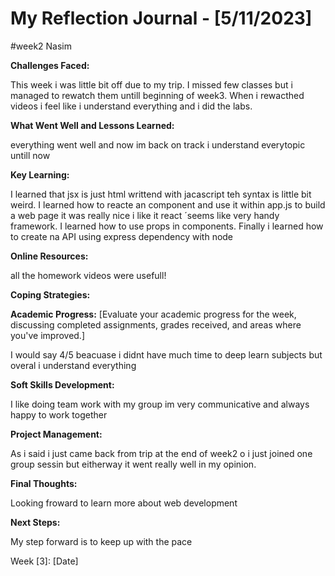 # My Reflection Journal - [5/11/2023]

#week2 Nasim

**Challenges Faced:**

This week i was little bit off due to my trip. I missed few classes but i managed to rewatch them untill beginning of week3.
When i rewacthed videos i feel like i understand everything and i did the labs.

**What Went Well and Lessons Learned:**

everything went well and now im back on track i understand everytopic untill now

**Key Learning:**

I learned that jsx is just html writtend with jacascript teh syntax is little bit weird. I learned how to reacte an component and use it within app.js to build a web page it was really nice i like it react ´seems like very handy framework.
I learned how to use props in components. Finally i learned how to create na API using express dependency with node

**Online Resources:**

all the homework videos were usefull!

**Coping Strategies:**

**Academic Progress:**
[Evaluate your academic progress for the week, discussing completed assignments, grades received, and areas where you've improved.]

I would say 4/5 beacuase i didnt have much time to deep learn subjects but overal i understand everything

**Soft Skills Development:**

I like doing team work with my group im very communicative and always happy to work together

**Project Management:**

As i said i just came back from trip at the end of week2 o i just joined one group sessin but eitherway it went really well in my opinion.

**Final Thoughts:**

Looking froward to learn more about web development

**Next Steps:**

My step forward is to keep up with the pace

Week [3]: [Date]
